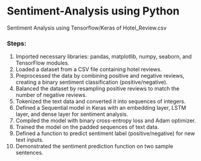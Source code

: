 # Sentiment-Analysis using Python

Sentiment Analysis using Tensorflow/Keras of Hotel_Review.csv

### Steps:

1. Imported necessary libraries: pandas, matplotlib, numpy, seaborn, and TensorFlow modules.
2. Loaded a dataset from a CSV file containing hotel reviews.
3. Preprocessed the data by combining positive and negative reviews, creating a binary sentiment classification (positive/negative).
4. Balanced the dataset by resampling positive reviews to match the number of negative reviews.
5. Tokenized the text data and converted it into sequences of integers.
6. Defined a Sequential model in Keras with an embedding layer, LSTM layer, and dense layer for sentiment analysis.
7. Compiled the model with binary cross-entropy loss and Adam optimizer.
8. Trained the model on the padded sequences of text data.
9. Defined a function to predict sentiment label (positive/negative) for new text inputs.
10. Demonstrated the sentiment prediction function on two sample sentences.
